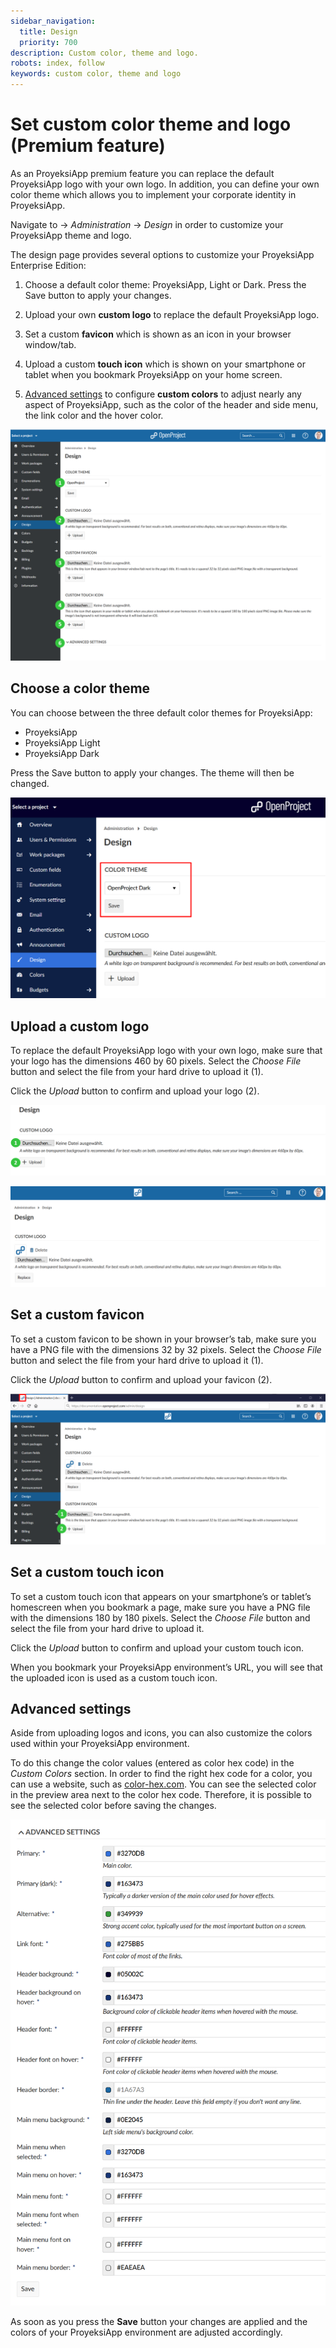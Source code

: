 ```yaml
---
sidebar_navigation:
  title: Design
  priority: 700
description: Custom color, theme and logo.
robots: index, follow
keywords: custom color, theme and logo
---
```

# Set custom color theme and logo (Premium feature)

As an ProyeksiApp premium feature you can replace the default  ProyeksiApp logo with your own logo. In addition, you can define your own color theme which allows you to implement your corporate identity in ProyeksiApp.

Navigate to -> *Administration* -> *Design* in order to customize your ProyeksiApp theme and logo.

The design page provides several options to customize your ProyeksiApp Enterprise Edition:

1. Choose a default color theme: ProyeksiApp, Light or Dark. Press the Save button to apply your changes.

2. Upload your own **custom logo** to replace the default ProyeksiApp logo.

3. Set a custom **favicon** which is shown as an icon in your browser window/tab.
4. Upload a custom **touch icon** which is shown on your smartphone or tablet when you bookmark ProyeksiApp on your home screen.
5. [Advanced settings](#advanced-settings) to configure **custom colors** to adjust nearly any aspect of ProyeksiApp, such  as the color of the header and side menu, the link color and the hover color.

![System-admin-guide_design](System-admin-guide_design.png)

## Choose a color theme

You can choose between the three default color themes for ProyeksiApp:

* ProyeksiApp 
* ProyeksiApp Light
* ProyeksiApp Dark

Press the Save button to apply your changes. The theme will then be changed.

![System-admin-guide_color-theme](System-admin-guide_color-theme.png)



## Upload a custom logo

To replace the default ProyeksiApp logo with your own logo, make sure that your logo has the dimensions 460 by 60 pixels. Select the *Choose File* button and select the file from your hard drive to upload it (1).

Click the *Upload* button to confirm and upload your logo (2).

![Sys-admin-design-upload-logo](Sys-admin-design-upload-logo.png)

![upload logo](image-20200121143402479.png)

## Set a custom favicon

To set a custom favicon to be shown in your browser’s tab, make sure  you have a PNG file with the dimensions 32 by 32 pixels. Select the *Choose File* button and select the file from your hard drive to upload it (1).

Click the *Upload* button to confirm and upload your favicon (2).

![Sys-admin-design-favicon](Sys-admin-design-favicon-1579613889024.png)

## Set a custom touch icon

To set a custom touch icon that appears on your smartphone’s or  tablet’s homescreen when you bookmark a page, make sure you have a PNG  file with the dimensions 180 by 180 pixels. Select the *Choose File* button and select the file from your hard drive to upload it.

Click the *Upload* button to confirm and upload your custom touch icon.

When you bookmark your ProyeksiApp environment’s URL, you will see that the uploaded icon is used as a custom touch icon.

## Advanced settings

Aside from uploading logos and icons, you can also customize the colors used within your ProyeksiApp environment. 

To do this change the color values (entered as color hex code) in the *Custom Colors* section. In order to find the right hex code for a color, you can use a website, such as [color-hex.com](http://www.color-hex.com/).
 You can see the selected color in the preview area next to the color hex code. Therefore, it is possible to see the selected color before saving the changes.

![Advanced settings colors](image-20200211140615090.png)

As soon as you press the **Save** button your changes are applied and the colors of your ProyeksiApp environment are adjusted accordingly.

 